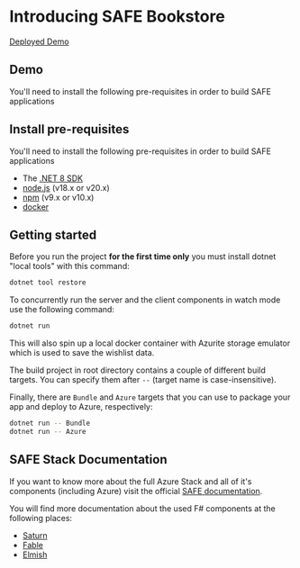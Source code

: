 # Introducing SAFE Bookstore

[Deployed Demo](https://safebookstore.azurewebsites.net/)

## Demo

You'll need to install the following pre-requisites in order to build SAFE applications

## Install pre-requisites

You'll need to install the following pre-requisites in order to build SAFE applications

* The [.NET 8 SDK](https://dotnet.microsoft.com/download/dotnet/8.0)
* [node.js](https://nodejs.org/) (v18.x or v20.x)
* [npm](https://www.npmjs.com/) (v9.x or v10.x)
* [docker](https://www.docker.com/products/docker-desktop/)

## Getting started

Before you run the project **for the first time only** you must install dotnet "local tools" with this command:

```bash
dotnet tool restore
```

To concurrently run the server and the client components in watch mode use the following command:

```bash
dotnet run
```

This will also spin up a local docker container with Azurite storage emulator which is used to save the wishlist data.

The build project in root directory contains a couple of different build targets. You can specify them after `--` (target name is case-insensitive).

Finally, there are `Bundle` and `Azure` targets that you can use to package your app and deploy to Azure, respectively:

```bash
dotnet run -- Bundle
dotnet run -- Azure
```

## SAFE Stack Documentation

If you want to know more about the full Azure Stack and all of it's components (including Azure) visit the official [SAFE documentation](https://safe-stack.github.io/docs/).

You will find more documentation about the used F# components at the following places:

* [Saturn](https://saturnframework.org/)
* [Fable](https://fable.io/docs/)
* [Elmish](https://elmish.github.io/elmish/)
